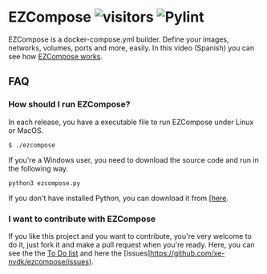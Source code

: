# EZCompose ![visitors](https://visitor-badge.glitch.me/badge?page_id=ezcompose) ![Pylint](https://github.com/xe-nvdk/ezcompose/workflows/Pylint/badge.svg)
EZCompose is a docker-compose.yml builder. Define your images, networks, volumes, ports and more, easily. In this video (Spanish) you can see how [EZCompose works](https://youtu.be/nCqUx_3D7mQ?t=100).

## FAQ

### How should I run EZCompose?

In each release, you have a executable file to run EZCompose under Linux or MacOS. 
```
$ ./ezcompose
```
If you're a Windows user, you need to download the source code and run in the following way.

```
python3 ezcompose.py
```
If you don't have installed Python, you can download it from [[here](https://www.python.org/downloads/).

### I want to contribute with EZCompose

If you like this project and you want to contribute, you're very welcome to do it, just fork it and make a pull request when you're ready. Here, you can see the the [To Do list](https://github.com/xe-nvdk/ezcompose/projects/1) and here the [Issues]https://github.com/xe-nvdk/ezcompose/issues).
